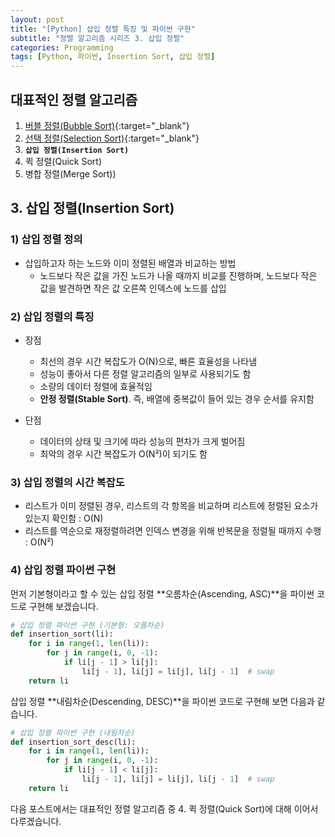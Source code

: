 ```yaml
---
layout: post
title: "[Python] 삽입 정렬 특징 및 파이썬 구현"
subtitle: "정렬 알고리즘 시리즈 3. 삽입 정렬"
categories: Programming
tags: [Python, 파이썬, Insertion Sort, 삽입 정렬]
---
```


## 대표적인 정렬 알고리즘  

1. [버블 정렬(Bubble Sort)](https://kongju7.github.io/programming/2022/12/22/1-Bubble-Sort.html){:target="_blank"} 
2. [선택 정렬(Selection Sort)](https://kongju7.github.io/programming/2022/12/22/2-Selection-Sort.html){:target="_blank"} 
3. **`삽입 정렬(Insertion Sort)`**
4. 퀵 정렬(Quick Sort)
5. 병합 정렬(Merge Sort))



## 3. 삽입 정렬(Insertion Sort)
  
### 1) 삽입 정렬 정의 
- 삽입하고자 하는 노드와 이미 정렬된 배열과 비교하는 방법
  - 노드보다 작은 값을 가진 노드가 나올 때까지 비교를 진행하며, 노드보다 작은 값을 발견하면 작은 값 오른쪽 인덱스에 노드를 삽입
  

### 2) 삽입 정렬의 특징  
  
- 장점 
  - 최선의 경우 시간 복잡도가 O(N)으로, 빠른 효율성을 나타냄
  - 성능이 좋아서 다른 정렬 알고리즘의 일부로 사용되기도 함 
  - 소량의 데이터 정렬에 효율적임 
  - **안정 정렬(Stable Sort)**. 즉, 배열에 중복값이 들어 있는 경우 순서를 유지함 

- 단점 
  - 데이터의 상태 및 크기에 따라 성능의 편차가 크게 벌어짐 
  - 최악의 경우 시간 복잡도가 O(N²)이 되기도 함 
  

### 3) 삽입 정렬의 시간 복잡도 
 - 리스트가 이미 정렬된 경우, 리스트의 각 항목을 비교하며 리스트에 정렬된 요소가 있는지 확인함 : O(N)
 - 리스트를 역순으로 재정렬하려면 인덱스 변경을 위해 반복문을 정렬될 때까지 수행 : O(N²)
  
  
### 4) 삽입 정렬 파이썬 구현 

먼저 기본형이라고 할 수 있는 삽입 정렬 **오름차순(Ascending, ASC)**을 파이썬 코드로 구현해 보겠습니다. 

```Python 
# 삽입 정렬 파이썬 구현 (기본형: 오름차순) 
def insertion_sort(li):
    for i in range(1, len(li)):
        for j in range(i, 0, -1):
            if li[j - 1] > li[j]:
                li[j - 1], li[j] = li[j], li[j - 1]  # swap
    return li
```

삽입 정렬 **내림차순(Descending, DESC)**을 파이썬 코드로 구현해 보면 다음과 같습니다. 

```Python 
# 삽입 정렬 파이썬 구현 (내림차순) 
def insertion_sort_desc(li):
    for i in range(1, len(li)):
        for j in range(i, 0, -1):
            if li[j - 1] < li[j]:
                li[j - 1], li[j] = li[j], li[j - 1]  # swap
    return li
```  
  
다음 포스트에서는 대표적인 정렬 알고리즘 중 4. 퀵 정렬(Quick Sort)에 대해 이어서 다루겠습니다. 
     